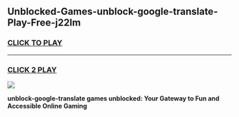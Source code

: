 
## Unblocked-Games-unblock-google-translate-Play-Free-j22lm
<h3>
<a href="https://premium76.site?title=unblock-google-translate&ref=10A">CLICK TO PLAY</a></h3>
<hr>

<h3>
<a href="https://premium76.site?title=unblock-google-translate&ref=10A">CLICK 2 PLAY</a>
  
</h3>

<a href="https://premium76.site?title=unblock-google-translate&ref=10A"><img src="https://clearcache.store/games.png"></a>


**unblock-google-translate games unblocked: Your Gateway to Fun and Accessible Online Gaming**

